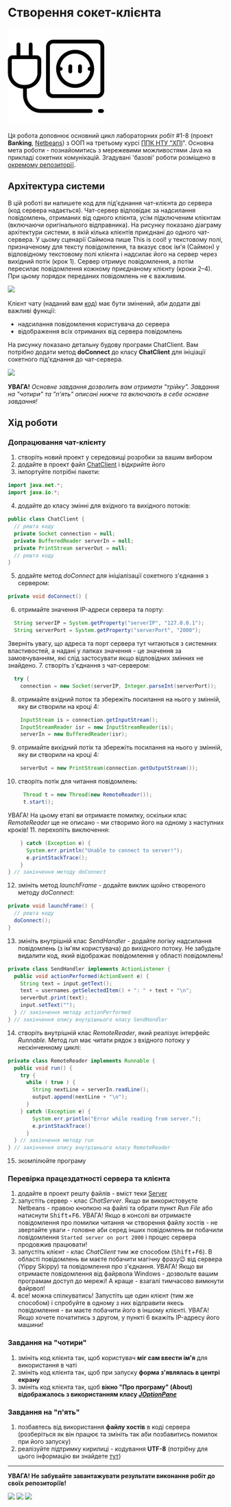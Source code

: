 # Створення сокет-клієнта
![](socket.png)

Ця робота доповнює основний цикл лабораторних робіт #1-8 (проект **Banking**, [Netbeans](https://netbeans.org/)) з ООП на третьому курсі [ППК НТУ "ХПІ](http://polytechnic.poltava.ua)". Основна мета роботи - познайомитись з мережевими можливостями Java на прикладі сокетних комунікацій. Згадувані 'базові' роботи розміщено в [окремому репозиторії](https://github.com/liketaurus/OOP-JAVA).

##  Архітектура системи
В цій роботі ви напишете код для під'єднання чат-клієнта до сервера (код сервера надається). Чат-сервер відповідає за надсилання повідомлень, отриманих від одного клієнта, усім підключеним клієнтам (включаючи оригінального відправника). На рисунку показано діаграму архітектури системи, в якій кілька клієнтів приєднані до одного чат-сервера. У цьому сценарії Саймона пише This is cool! у текстовому полі, призначеному для тексту повідомлення, та вказує своє ім'я (Саймон) у відповідному текстовому полі клієнта і надсилає  його на сервер через вихідний потік (крок 1). Сервер отримує повідомлення, а потім пересилає повідомлення кожному приєднаному клієнту (кроки 2–4). При цьому порядок переданих повідомлень не є важливим.

![](https://github.com/ppc-ntu-khpi/Sockets-Starter/blob/master/Client-Server.png)

Клієнт чату (наданий вам [код](https://github.com/ppc-ntu-khpi/Sockets-Starter/blob/master/classes/ChatClient.java)) має бути змінений, аби додати дві важливі функції: 
* надсилання повідомлення користувача до сервера
* відображення всіх отриманих від сервера повідомлень

На рисунку показано детальну будову програми ChatClient. Вам потрібно додати метод **doConnect** до класу **ChatClient** для ініціації сокетного під'єднання до чат-сервера.

![](https://github.com/ppc-ntu-khpi/Sockets-Starter/blob/master/ChatClient.png)

**УВАГА!** *Основне завдання дозволить вам отримати "трійку". Завдання на "чотири" та "п'ять" описані нижче та включають в себе основне завдання!*

## Хід роботи
### Допрацювання чат-клієнту
1. створіть новий проект у середовищі розробки за вашим вибором
2. додайте в проект файл [ChatClient](https://github.com/ppc-ntu-khpi/Sockets-Starter/blob/master/classes/ChatClient.java) і відкрийте його
3. імпортуйте потрібні пакети:
````java
import java.net.*;
import java.io.*;
````
4. додайте до класу змінні для вхідного та вихідного потоків:
````java 
public class ChatClient {
  // решта коду
  private Socket connection = null;
  private BufferedReader serverIn = null;
  private PrintStream serverOut = null;
  // решта коду
}
````
5. додайте метод *doConnect* для ініціалізації сокетного з'єднання з сервером:
````java
private void doConnect() {
````
6. отримайте значення ІР-адреси сервера та порту:
````java
  String serverIP = System.getProperty("serverIP", "127.0.0.1");
  String serverPort = System.getProperty("serverPort", "2000");
````
Зверніть увагу, що адреса та порт сервера тут читаються з системних властивостей, а надані у лапках значення - це значення за замовчуванням, які слід застосувати якщо відповідних змінних не знайдено. 
7. створіть з'єднання з чат-сервером:
````java
  try {
    connection = new Socket(serverIP, Integer.parseInt(serverPort));
````
8. отримайте вхідний поток та збережіть посилання на нього у змінній, яку ви створили на кроці 4:
````java
    InputStream is = connection.getInputStream();
    InputStreamReader isr = new InputStreamReader(is);
    serverIn = new BufferedReader(isr);
````
9. отримайте вихідний потік та збережіть посилання на нього у змінній, яку ви створили на кроці 4:
````java
    serverOut = new PrintStream(connection.getOutputStream());    
````
10. створіть потік для читання повідомлень:
````java
     Thread t = new Thread(new RemoteReader());
     t.start();
````
УВАГА! На цьому етапі ви отримаєте помилку, оскільки клас *RemoteReader* ще не описано - ми створимо його на одному з наступних кроків!
11. перехопіть виключення:
````java
    } catch (Exception e) {
      System.err.println("Unable to connect to server!");
      e.printStackTrace();
    }
} // закінчення методу doConnect
````
12. змініть метод *launchFrame* - додайте виклик щойно створеного методу *doConnect*:
````java
private void launchFrame() {
  // решта коду
  doConnect();
}
````
13. змініть внутрішній клас *SendHandler* - додайте логіку надсилання повідомлень (з ім'ям користувача) до вихідного потоку. Не забудьте видалити код, який відображає повідомлення у області повідомлень!
````java
private class SendHandler implements ActionListener {
  public void actionPerformed(ActionEvent e) {
    String text = input.getText();
    text = usernames.getSelectedItem() + ": " + text + "\n";
    serverOut.print(text);
    input.setText("");
  } // закінчення методу actionPerformed 
} // закінчення опису внутрішнього класу SendHandler
````
14. створіть внутрішній клас *RemoteReader*, який реалізує інтерфейс *Runnable*. Метод *run* має читати рядок з вхідного потоку у нескінченному циклі:
````java
private class RemoteReader implements Runnable {
  public void run() {
    try {
      while ( true ) {
        String nextLine = serverIn.readLine();
        output.append(nextLine + "\n");
      }
    } catch (Exception e) {
        System.err.println("Error while reading from server.");
        e.printStackTrace()
      }
  } // закінчення методу run 
} // закінчення опису внутрішнього класу RemoteReader 
````
15. зкомпілюйте програму

### Перевірка працездатності сервера та клієнта
1. додайте в проект решту файлів - вміст теки [Server](https://github.com/ppc-ntu-khpi/Sockets-Starter/tree/master/classes/Server)
2. запустіть сервер - клас *ChatServer*. Якщо ви використовуєте Netbeans - правою кнопкою на файлі та обрати пункт *Run File* або натиснути <kbd>Shift</kbd>+<kbd>F6</kbd>. УВАГА! Якщо в консолі ви отримаєте повідомлення про помилки читання чи створення файлу хостів - не звертайте уваги - головне аби серед інших повідомлень ви побачили повідомлення ````Started server on port 2000```` і процес сервера продовжив працювати!
3. запустіть клієнт - клас *ChatClient* тим же способом (<kbd>Shift</kbd>+<kbd>F6</kbd>). В області повідомлень ви маєте побачити магічну фразу😉 від сервера (Yippy Skippy) та повідомлення про з'єднання. УВАГА! Якщо ви отримаєте повідомлення від файрвола Windows - дозвольте вашим програмам доступ до мережі! А краще - взагалі тимчасово вимкнути файрвол!
4. все! можна спілкуватись! Запустіть ще один клієнт (тим же способом) і спробуйте в одному з них відправити якесь повідомлення - ви маєте побачити його в іншому клієнті. УВАГА! Якщо хочете початитись з другом, у пункті 6 вкажіть IP-адресу його машини!

### Завдання на "чотири"
1. змініть код клієнта так, щоб користувач **міг сам ввести ім'я** для використання в чаті
2. змініть код клієнта так, щоб при запуску **форма з'являлась в центрі екрану**
3. змініть код клієнта так, щоб **вікно "Про програму" (About) відображалось з використанням класу [*JOptionPane*](http://java-online.ru/swing-joptionpane.xhtml)**

### Завдання на "п'ять"
1. позбавтесь від використання **файлу хостів** в коді сервера (розберіться як він працює та змініть так аби позбавитись помилок при його запуску)
2. реалізуйте підтримку кирилиці - кодування **UTF-8** (потрібну для цього інформацію ви знайдете [тут](http://tutorials.jenkov.com/java-io/inputstreamreader.html)) 

---
**УВАГА! Не забувайте завантажувати результати виконання робіт до своїх репозиторіїв!**

![](https://img.shields.io/badge/Made%20with-JAVA-red.svg)
![](https://img.shields.io/badge/Made%20with-%20Netbeans-brightgreen.svg)
![](https://img.shields.io/badge/Made%20at-PPC%20NTU%20%22KhPI%22-blue.svg) 
